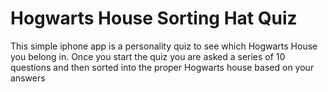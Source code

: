 # Hogwarts House Sorting Hat Quiz

This simple iphone app is a personality quiz to see which Hogwarts House you belong in. Once you start the quiz you are asked a series of 10 questions and then sorted into the proper Hogwarts house based on your answers
